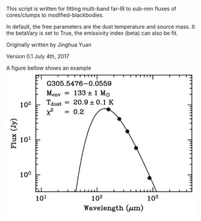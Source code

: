 This script is written for fitting multi-band far-IR to
sub-mm fluxes of cores/clumps to modified-blackbodies.

In default, the free parameters are the dust temperature 
and source mass. It the betaVary is set to True, 
the emissivity index (beta) can also be fit. 

Originally written by Jinghua Yuan

Version 0.1  July 4th, 2017

A figure bellow shows an example
![example](./figDir/G305.5476-0.0559_singleSED.png)
